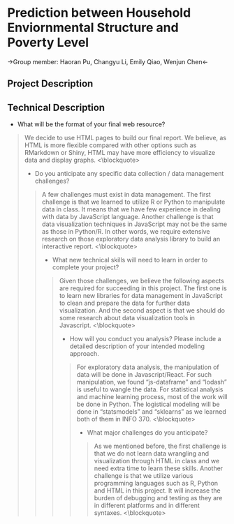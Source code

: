 # Prediction between Household Enviornmental Structure and Poverty Level
->Group member: Haoran Pu, Changyu Li, Emily Qiao, Wenjun Chen<-

## Project Description

## Technical Description

* What will be the format of your final web resource?
<blockquote>
    We decide to use HTML pages to build our final report. We believe, as HTML is more flexible compared with other options such as RMarkdown or Shiny, HTML may have more efficiency to visualize data and display graphs.
<\blockquote>
    
* Do you anticipate any specific data collection / data management challenges?
<blockquote>
    A few challenges must exist in data management. The first challenge is that we learned to utilize R or Python to manipulate data in class. It means that we have few experience in dealing with data by JavaScript language. Another challenge is that data visualization techniques in JavaScript may not be the same as those in Python/R. In other words, we require extensive research on those exploratory data analysis library to build an interactive report.
<\blockquote>
    
* What new technical skills will need to learn in order to complete your project?
<blockquote>
    Given those challenges, we believe the following aspects are required for succeeding in this project. The first one is to learn new libraries for data management in JavaScript to clean and prepare the data for further data visualization. And the second aspect is that we should do some research about data visualization tools in Javascript.
<\blockquote>
    
* How will you conduct you analysis? Please include a detailed description of your intended modeling approach. 
<blockquote>
    For exploratory data analysis, the manipulation of data will be done in Javascript/React. For such manipulation, we found “js-dataframe” and “lodash” is useful to wangle the data. For statistical analysis and machine learning process, most of the work will be done in Python. The logistical modeling will be done in “statsmodels” and “sklearns” as we learned both of them in INFO 370.
<\blockquote>
    
* What major challenges do you anticipate? 
<blockquote>
    As we mentioned before, the first challenge is that we do not learn data wrangling and visualization through HTML in class and we need extra time to learn these skills. Another challenge is that we utilize various programming languages such as R, Python and HTML in this project. It will increase the burden of debugging and testing as they are in different platforms and in different syntaxes.
<\blockquote>